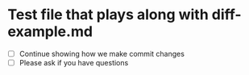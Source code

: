 # Test file that plays along with diff-example.md

- [ ] Continue showing how we make commit changes
- [ ] Please ask if you have questions

